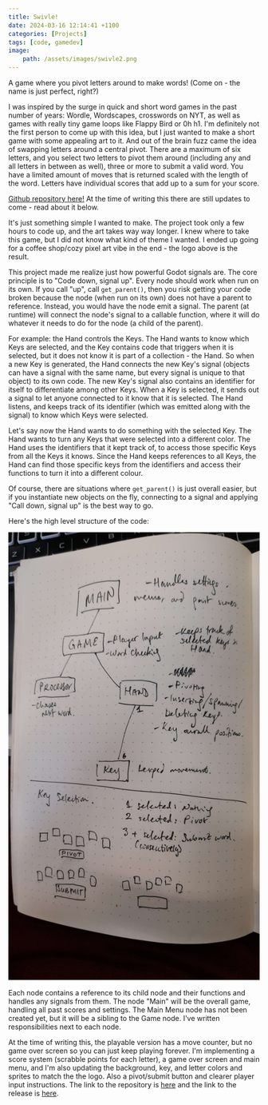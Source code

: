 ```yaml
---
title: Swivle!
date: 2024-03-16 12:14:41 +1100
categories: [Projects]
tags: [code, gamedev]
image:
    path: /assets/images/swivle2.png
--- 
```

<link rel="stylesheet" href="{{ site.baseurl }}/assets/css/adds.css">


A game where you pivot letters around to make words! (Come on - the name is just perfect, right?)

I was inspired by the surge in quick and short word games in the past number of years: Wordle, Wordscapes, crosswords on NYT, as well as games with really tiny game loops like Flappy Bird or 0h h1. I'm definitely not the first person to come up with this idea, but I just wanted to make a short game with some appealing art to it. And out of the brain fuzz came the idea of swapping letters around a central pivot. There are a maximum of six letters, and you select two letters to pivot them around (including any and all letters in between as well), three or more to submit a valid word. You have a limited amount of moves that is returned scaled with the length of the word. Letters have individual scores that add up to a sum for your score.

[Github repository here!](https://github.com/lohchness/Swivle) At the time of writing this there are still updates to come - read about it below.

It's just something simple I wanted to make. The project took only a few hours to code up, and the art takes way way longer. I knew where to take this game, but I did not know what kind of theme I wanted. I ended up going for a coffee shop/cozy pixel art vibe in the end - the logo above is the result.

This project made me realize just how powerful Godot signals are. The core principle is to "Code down, signal up". Every node should work when run on its own. If you call "up", call `get_parent()`, then you risk getting your code broken because the node (when run on its own) does not have a parent to reference. Instead, you would have the node emit a signal. The parent (at runtime) will connect the node's signal to a callable function, where it will do whatever it needs to do for the node (a child of the parent). 

For example: the Hand controls the Keys. The Hand wants to know which Keys are selected, and the Key contains code that triggers when it is selected, but it does not know it is part of a collection - the Hand. So when a new Key is generated, the Hand connects the new Key's signal (objects can have a signal with the same name, but every signal is unique to that object) to its own code. The new Key's signal also contains an identifier for itself to differentiate among other Keys. When a Key is selected, it sends out a signal to let anyone connected to it know that it is selected. The Hand listens, and keeps track of its identifier (which was emitted along with the signal) to know which Keys were selected. 

Let's say now the Hand wants to do something with the selected Key. The Hand wants to turn any Keys that were selected into a different color. The Hand uses the identifiers that it kept track of, to access those specific Keys from all the Keys it knows. Since the Hand keeps references to all Keys, the Hand can find those specific keys from the identifiers and access their functions to turn it into a different colour.

Of course, there are situations where `get_parent()` is just overall easier, but if you instantiate new objects on the fly, connecting to a signal and applying "Call down, signal up" is the best way to go.

Here's the high level structure of the code:

![](/assets/images/swivlestructure.jpg)

Each node contains a reference to its child node and their functions and handles any signals from them. The node "Main" will be the overall game, handling all past scores and settings. The Main Menu node has not been created yet, but it will be a sibling to the Game node. I've written responsibilities next to each node.

At the time of writing this, the playable version has a move counter, but no game over screen so you can just keep playing forever. I'm implementing a score system (scrabble points for each letter), a game over screen and main menu, and I'm also updating the background, key, and letter colors and sprites to match the the logo. Also a pivot/submit button and clearer player input instructions. The link to the repository is [here](https://github.com/lohchness/Swivle) and the link to the release is [here](https://github.com/lohchness/Swivle/releases/tag/release).